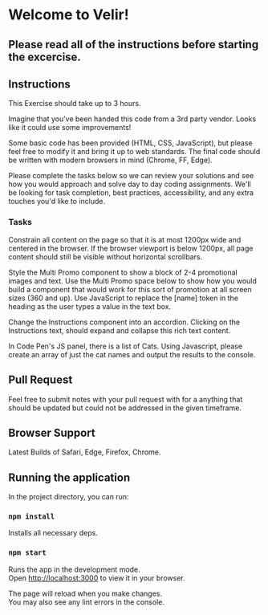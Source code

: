 # Welcome to Velir!
## Please read all of the instructions before starting the excercise.

## Instructions
This Exercise should take up to 3 hours.

Imagine that you’ve been handed this code from a 3rd party vendor. Looks like it could use some improvements!

Some basic code has been provided (HTML, CSS, JavaScript), but please feel free to modify it and bring it up to web standards. The final code should be written with modern browsers in mind (Chrome, FF, Edge).

Please complete the tasks below so we can review your solutions and see how you would approach and solve day to day coding assignments. We'll be looking for task completion, best practices, accessibility, and any extra touches you'd like to include.

### Tasks

Constrain all content on the page so that it is at most 1200px wide and centered in the browser. If the browser viewport is below 1200px, all page content should still be visible without horizontal scrollbars.

Style the Multi Promo component to show a block of 2-4 promotional images and text. Use the Multi Promo space below to show how you would build a component that would work for this sort of promotion at all screen sizes (360 and up).
Use JavaScript to replace the [name] token in the heading as the user types a value in the text box.

Change the Instructions component into an accordion. Clicking on the Instructions text, should expand and collapse this rich text content.

In Code Pen's JS panel, there is a list of Cats. Using Javascript, please create an array of just the cat names and output the results to the console.

## Pull Request

Feel free to submit notes with your pull request with for a anything that should be updated but could not be addressed in the given timeframe.

## Browser Support

Latest Builds of Safari, Edge, Firefox, Chrome.

## Running the application

In the project directory, you can run:

### `npm install`

Installs all necessary deps.

### `npm start`

Runs the app in the development mode.\
Open [http://localhost:3000](http://localhost:3000) to view it in your browser.

The page will reload when you make changes.\
You may also see any lint errors in the console.
